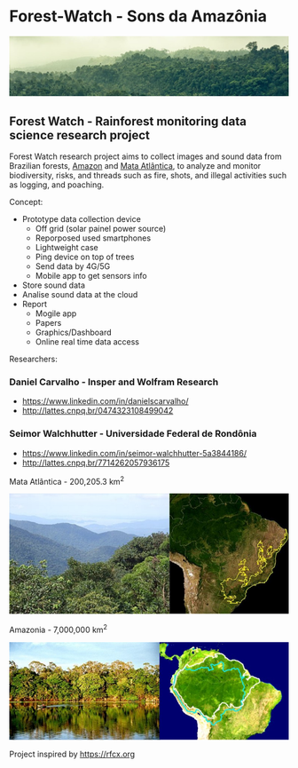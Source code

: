 # Forest-Watch - Sons da Amazônia
![rainforest](img/rainforest.jpg)

## Forest Watch - Rainforest monitoring data science research project

Forest Watch research project aims to collect images and sound data from Brazilian forests, [Amazon](https://en.wikipedia.org/wiki/Amazon_rainforest) and [Mata Atlântica](https://en.wikipedia.org/wiki/Atlantic_Forest), to analyze and monitor biodiversity, risks, and threads such as fire, shots, and illegal activities such as logging, and poaching.

Concept:

- Prototype data collection device
  - Off grid (solar painel power source)
  - Reporposed used smartphones
  - Lightweight case
  - Ping device on top of trees
  - Send data by 4G/5G
  - Mobile app to get sensors info
- Store sound data
- Analise sound data at the cloud
- Report
  - Mogile app
  - Papers
  - Graphics/Dashboard
  - Online real time data access 

Researchers:

### Daniel Carvalho - Insper and Wolfram Research
- https://www.linkedin.com/in/danielscarvalho/
-  http://lattes.cnpq.br/0474323108499042

### Seimor Walchhutter - Universidade Federal de Rondônia
- https://www.linkedin.com/in/seimor-walchhutter-5a3844186/
- http://lattes.cnpq.br/7714262057936175

Mata Atlântica - 200,205.3 km<sup>2</sup>

<img src="img/mataatlantica.jpg" width="600px">

Amazonia - 7,000,000 km<sup>2</sup>

<img src="img/amazonia.jpg" width="600px">

Project inspired by https://rfcx.org
